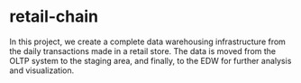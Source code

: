 # retail-chain

In this project, we create a complete data warehousing infrastructure from the daily transactions made in a retail store. The data is moved from the OLTP system to the staging area, and finally, to the EDW for further analysis and visualization. 

